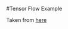 #Tensor Flow Example

Taken from [here](https://www.tensorflow.org/versions/r0.8/tutorials/recurrent/index.html#recurrent-neural-networks)




